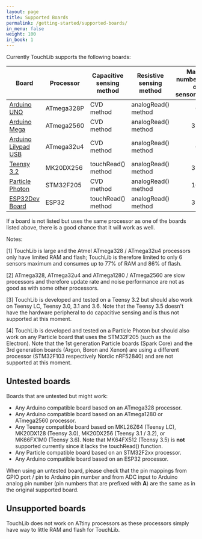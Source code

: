 ```yaml
---
layout: page
title: Supported Boards
permalink: /getting-started/supported-boards/
in_menu: false
weight: 100
in_book: 1
---
```


Currently TouchLib supports the following boards:

| Board | Processor | Capacitive sensing method | Resistive sensing method | Max number of sensors | Notes | 
|-----|-----|-----|-----|-----:|-----|
| [Arduino UNO](https://store.arduino.cc/arduino-uno-rev3) | ATmega328P | CVD method | analogRead() method | 6 | [1,2] |
| [Arduino Mega](https://www.arduino.cc/en/Main/ArduinoBoardMega2560) | ATmega2560 | CVD method | analogRead() method | 32 | [2] |
| [Arduino Lilypad USB](https://store.arduino.cc/lilypad-arduino-usb) | ATmega32u4 | CVD method | analogRead() method | 6 | [1,2] |
| [Teensy 3.2](https://www.pjrc.com/teensy/teensy31.html) | MK20DX256 | touchRead() method | analogRead() method | 32 | [3] |
| [Particle Photon](https://www.particle.io/products/hardware/photon-wifi-dev-kit) | STM32F205 | CVD method | analogRead() method | 16 | [4] |
| [ESP32Dev Board](https://github.com/espressif/arduino-esp32) | ESP32 | touchRead() method | analogRead() method | 32 | |

If a board is not listed but uses the same processor as one of the boards
listed above, there is a good chance that it will work as well.

Notes:

[1] TouchLib is large and the Atmel ATmega328 / ATmega32u4 processors only have
limited RAM and flash; TouchLib is therefore limited to only 6 sensors maximum
and consumes up to 77% of RAM and 86% of flash.

[2] ATmega328, ATmega32u4 and ATmega1280 / ATmega2560 are slow processors and
therefore update rate and noise performance are not as good as with some other
processors.

[3] TouchLib is developed and tested on a Teensy 3.2 but should also work on
Teensy LC, Teensy 3.0, 3.1 and 3.6. Note that the Teensy 3.5 doesn't have the
hardware peripheral to do capacitive sensing and is thus not supported at this
moment.

[4] TouchLib is developed and tested on a Particle Photon but should also work
on any Particle board that uses the STM32F205 (such as the Electron). Note that
the 1st generation Particle boards (Spark Core) and the 3rd generation boards
(Argon, Boron and Xenon) are using a different processor (STM32F103
respectively Nordic nRF52840) and are not supported at this moment.

## Untested boards
Boards that are untested but might work:
* Any Arduino compatible board based on an ATmega328 processor.
* Any Arduino compatible board based on an ATmega1280 or ATmega2560 processor.
* Any Teensy compatible board based on MKL26Z64 (Teensy LC), MK20DX128 (Teensy
  3.0), MK20DX256 (Teensy 3.1 / 3.2), or MK66FX1M0 (Teensy 3.6). Note that
  MK64FX512 (Teensy 3.5) is __not__ supported currently since it lacks the
  touchRead() function.
* Any Particle compatible board based on an STM32F2xx processor.
* Any Arduino compatible board based on an ESP32 processor.

When using an untested board, please check that the pin mappings from GPIO port
/ pin to Arduino pin number and from ADC input to Arduino analog pin number
(pin numbers that are prefixed with __A__) are the same as in the original
supported board.

## Unsupported boards
TouchLib does not work on ATtiny processors as these processors
simply have way to little RAM and flash for TouchLib.

